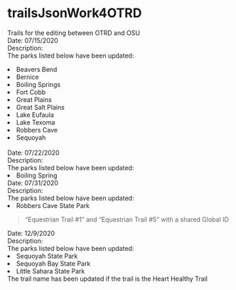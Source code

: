 # trailsJsonWork4OTRD
Trails for the editing between OTRD and OSU<br>
Date: 07/15/2020<br>
Description:<br>
  The parks listed below have been updated:
     <li>Beavers Bend</li>
    <li>Bernice</li>
    <li>Boiling Springs</li>
    <li>Fort Cobb</li>
    <li>Great Plains</li>
    <li>Great Salt Plains</li>
    <li>Lake Eufaula</li>
    <li>Lake Texoma</li>
    <li>Robbers Cave</li>
    <li>Sequoyah</li><br>
Date: 07/22/2020<br>
Description:<br>
  The parks listed below have been updated:
     <li>Boiling Spring</li>
Date: 07/31/2020<br>
Description:<br>
  The parks listed below have been updated:
     <li>Robbers Cave State Park</li>
     <blockquote>“Equestrian Trail #1” and “Equestrian Trail #5” with a shared Global ID </blockquote>
Date: 12/9/2020<br>
Description:<br>
  The parks listed below have been updated:
     <li>Sequoyah State Park</li>
     <li>Sequoyah Bay State Park</li>
     <li>Little Sahara State Park</li>
  The trail name has been updated if the trail is the Heart Healthy Trail   
